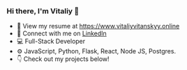 ### Hi there, I'm Vitaliy 👋

- 📄 View my resume at https://www.vitaliyvitanskyy.online
- 🧑 Connect with me on [LinkedIn](https://www.linkedin.com/in/vitaliy-vitanskyy/)
- 💻 Full-Stack Developer
- ⚙️ JavaScript, Python, Flask, React, Node JS, Postgres.
- 👇 Check out my projects below!
